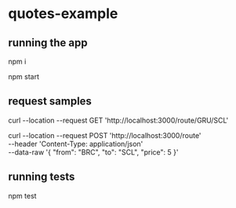 # quotes-example

## running the app

npm i

npm start

## request samples

curl --location --request GET 'http://localhost:3000/route/GRU/SCL'

curl --location --request POST 'http://localhost:3000/route' \
--header 'Content-Type: application/json' \
--data-raw '{
    "from": "BRC",
    "to": "SCL",
    "price": 5
}'

## running tests

npm test
